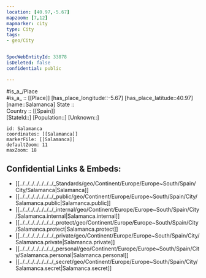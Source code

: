```yaml
---
location: [40.97,-5.67] 
mapzoom: [7,12] 
mapmarker: city 
type: City
tags:
- geo/City


SpocWebEntityId: 33878
isDeleted: false
confidential: public

---
```

#is_a_/Place  
#is_a_ :: [[Place]] 
[has_place_longitude::-5.67] 
[has_place_latitude::40.97] 
[name::Salamanca] 
State ::  
Country :: [[Spain]]  
[StateId::] 
[Population::] 
[Unknown::] 


```leaflet
id: Salamanca
coordinates: [[Salamanca]] 
markerFile: [[Salamanca]] 
defaultZoom: 11 
maxZoom: 18
```


## Confidential Links & Embeds: 
- [[../../../../../../../_Standards/geo/Continent/Europe/Europe~South/Spain/City/Salamanca|Salamanca]] 
- [[../../../../../../../_public/geo/Continent/Europe/Europe~South/Spain/City/Salamanca.public|Salamanca.public]] 
- [[../../../../../../../_internal/geo/Continent/Europe/Europe~South/Spain/City/Salamanca.internal|Salamanca.internal]] 
- [[../../../../../../../_protect/geo/Continent/Europe/Europe~South/Spain/City/Salamanca.protect|Salamanca.protect]] 
- [[../../../../../../../_private/geo/Continent/Europe/Europe~South/Spain/City/Salamanca.private|Salamanca.private]] 
- [[../../../../../../../_personal/geo/Continent/Europe/Europe~South/Spain/City/Salamanca.personal|Salamanca.personal]] 
- [[../../../../../../../_secret/geo/Continent/Europe/Europe~South/Spain/City/Salamanca.secret|Salamanca.secret]] 
